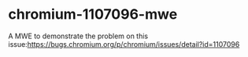 # chromium-1107096-mwe
A MWE to demonstrate the problem on this issue:https://bugs.chromium.org/p/chromium/issues/detail?id=1107096

